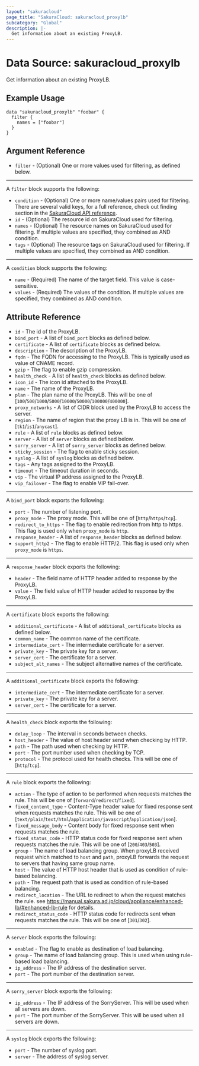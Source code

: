 ```yaml
---
layout: "sakuracloud"
page_title: "SakuraCloud: sakuracloud_proxylb"
subcategory: "Global"
description: |-
  Get information about an existing ProxyLB.
---
```


# Data Source: sakuracloud_proxylb

Get information about an existing ProxyLB.

## Example Usage

```hcl
data "sakuracloud_proxylb" "foobar" {
  filter {
    names = ["foobar"]
  }
}
```
## Argument Reference

* `filter` - (Optional) One or more values used for filtering, as defined below.

---

A `filter` block supports the following:

* `condition` - (Optional) One or more name/values pairs used for filtering. There are several valid keys, for a full reference, check out finding section in the [SakuraCloud API reference](https://developer.sakura.ad.jp/cloud/api/1.1/).
* `id` - (Optional) The resource id on SakuraCloud used for filtering.
* `names` - (Optional) The resource names on SakuraCloud used for filtering. If multiple values ​​are specified, they combined as AND condition.
* `tags` - (Optional) The resource tags on SakuraCloud used for filtering. If multiple values ​​are specified, they combined as AND condition.

---

A `condition` block supports the following:

* `name` - (Required) The name of the target field. This value is case-sensitive.
* `values` - (Required) The values of the condition. If multiple values ​​are specified, they combined as AND condition.


## Attribute Reference

* `id` - The id of the ProxyLB.
* `bind_port` - A list of `bind_port` blocks as defined below.
* `certificate` - A list of `certificate` blocks as defined below.
* `description` - The description of the ProxyLB.
* `fqdn` - The FQDN for accessing to the ProxyLB. This is typically used as value of CNAME record.
* `gzip` - The flag to enable gzip compression.
* `health_check` - A list of `health_check` blocks as defined below.
* `icon_id` - The icon id attached to the ProxyLB.
* `name` - The name of the ProxyLB.
* `plan` - The plan name of the ProxyLB. This will be one of [`100`/`500`/`1000`/`5000`/`10000`/`50000`/`100000`/`400000`].
* `proxy_networks` - A list of CIDR block used by the ProxyLB to access the server.
* `region` - The name of region that the proxy LB is in. This will be one of [`tk1`/`is1`/`anycast`].
* `rule` - A list of `rule` blocks as defined below.
* `server` - A list of `server` blocks as defined below.
* `sorry_server` - A list of `sorry_server` blocks as defined below.
* `sticky_session` - The flag to enable sticky session.
* `syslog` - A list of `syslog` blocks as defined below.
* `tags` - Any tags assigned to the ProxyLB.
* `timeout` - The timeout duration in seconds.
* `vip` - The virtual IP address assigned to the ProxyLB.
* `vip_failover` - The flag to enable VIP fail-over.


---

A `bind_port` block exports the following:

* `port` - The number of listening port.
* `proxy_mode` - The proxy mode. This will be one of [`http`/`https`/`tcp`].
* `redirect_to_https` - The flag to enable redirection from http to https. This flag is used only when `proxy_mode` is `http`.
* `response_header` - A list of `response_header` blocks as defined below.
* `support_http2` - The flag to enable HTTP/2. This flag is used only when `proxy_mode` is `https`.

---

A `response_header` block exports the following:

* `header` - The field name of HTTP header added to response by the ProxyLB.
* `value` - The field value of HTTP header added to response by the ProxyLB.

---

A `certificate` block exports the following:

* `additional_certificate` - A list of `additional_certificate` blocks as defined below.
* `common_name` - The common name of the certificate.
* `intermediate_cert` - The intermediate certificate for a server.
* `private_key` - The private key for a server.
* `server_cert` - The certificate for a server.
* `subject_alt_names` - The subject alternative names of the certificate.

---

A `additional_certificate` block exports the following:

* `intermediate_cert` - The intermediate certificate for a server.
* `private_key` - The private key for a server.
* `server_cert` - The certificate for a server.

---

A `health_check` block exports the following:

* `delay_loop` - The interval in seconds between checks.
* `host_header` - The value of host header send when checking by HTTP.
* `path` - The path used when checking by HTTP.
* `port` - The port number used when checking by TCP.
* `protocol` - The protocol used for health checks. This will be one of [`http`/`tcp`].

---

A `rule` block exports the following:

* `action` - The type of action to be performed when requests matches the rule. This will be one of [`forward`/`redirect`/`fixed`].
* `fixed_content_type` - Content-Type header value for fixed response sent when requests matches the rule. This will be one of [`text/plain`/`text/html`/`application/javascript`/`application/json`].
* `fixed_message_body` - Content body for fixed response sent when requests matches the rule.
* `fixed_status_code` - HTTP status code for fixed response sent when requests matches the rule. This will be one of [`200`/`403`/`503`].
* `group` - The name of load balancing group. When proxyLB received request which matched to `host` and `path`, proxyLB forwards the request to servers that having same group name.
* `host` - The value of HTTP host header that is used as condition of rule-based balancing.
* `path` - The request path that is used as condition of rule-based balancing.
* `redirect_location` - The URL to redirect to when the request matches the rule. see https://manual.sakura.ad.jp/cloud/appliance/enhanced-lb/#enhanced-lb-rule for details.
* `redirect_status_code` - HTTP status code for redirects sent when requests matches the rule. This will be one of [`301`/`302`].

---

A `server` block exports the following:

* `enabled` - The flag to enable as destination of load balancing.
* `group` - The name of load balancing group. This is used when using rule-based load balancing.
* `ip_address` - The IP address of the destination server.
* `port` - The port number of the destination server.

---

A `sorry_server` block exports the following:

* `ip_address` - The IP address of the SorryServer. This will be used when all servers are down.
* `port` - The port number of the SorryServer. This will be used when all servers are down.

---

A `syslog` block exports the following:

* `port` - The number of syslog port.
* `server` - The address of syslog server.
